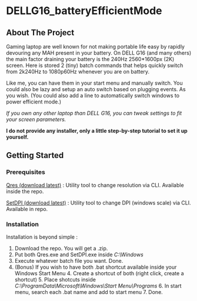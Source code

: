 # DELLG16_batteryEfficientMode

<!-- ABOUT THE PROJECT -->
## About The Project
Gaming laptop are well known for not making portable life easy by rapidly devouring any MAH present in your battery. On DELL G16 (and many others) the main factor draining your battery is the 240Hz 2560*1600px (2K) screen. Here is stored 2 (tiny) batch commands that helps quickly switch from 2k240Hz to 1080p60Hz whenever you are on battery.

Like me, you can have them in your start menu and manually switch. You could also be lazy and setup an auto switch based on plugging events. As you wish. (You could also add a line to automatically switch windows to power efficient mode.)

*If you own any other laptop than DELL G16, you can tweak settings to fit your screen parameters.*

****I do not provide any installer, only a little step-by-step tutorial to set it up yourself.****

<!-- GETTING STARTED -->
## Getting Started
### Prerequisites
[Qres (download latest)](https://www.majorgeeks.com/files/details/qres.html) : Utility tool to change resolution via CLI. Available inside the repo.

[SetDPI (download latest)](https://github.com/imniko/SetDPI/releases/) : Utility tool to change DPI (windows scale) via CLI. Available in repo.

### Installation

Installation is beyond simple :

1. Download the repo. You will get a .zip.
2. Put both Qres.exe and SetDPI.exe inside *C:\Windows*
3. Execute whatever batch file you want. Done.
4. (Bonus) If you wish to have both .bat shortcut available inside your Windows Start Menu
	4. Create a shortcut of both (right click, create a shortcut)
	5. Place shotcuts inside *C:\ProgramData\Microsoft\Windows\Start Menu\Programs*
	6. In start menu, search each .bat name and add to start menu
	7. Done.

